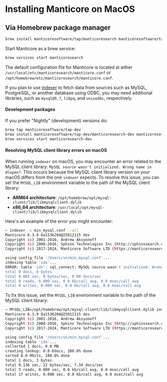 # Installing Manticore on MacOS

## Via Homebrew package manager

```bash
brew install manticoresoftware/tap/manticoresearch manticoresoftware/tap/manticore-extra
```

Start Manticore as a brew service:

```bash
brew services start manticoresearch
```

The default configuration file for Manticore is located at either `/usr/local/etc/manticoresearch/manticore.conf` or `/opt/homebrew/etc/manticoresearch/manticore.conf`.

If you plan to use [indexer](../Creating_a_table/Local_tables/Plain_table.md) to fetch data from sources such as MySQL, PostgreSQL, or another database using ODBC, you may need additional libraries, such as `mysql@5.7`, `libpq`, and `unixodbc`, respectively.

#### Development packages
If you prefer "Nightly" (development) versions do:
```bash
brew tap manticoresoftware/tap-dev
brew install manticoresoftware/tap-dev/manticoresearch-dev manticoresoftware/tap-dev/manticore-extra-dev manticoresoftware/tap-dev/manticore-language-packs
brew services start manticoresearch-dev
```

<!-- example macos_dlopen -->
#### Resolving MySQL client library errors on macOS

When running `indexer` on macOS, you may encounter an error related to the MySQL client library: `MySQL source wasn't initialized. Wrong name in dlopen?`. This occurs because the MySQL client library version on your macOS differs from the one `indexer` expects. To resolve this issue, you can set the `MYSQL_LIB` environment variable to the path of the MySQL client library:

- **ARM64 architecture**: `/opt/homebrew/opt/mysql-client/lib/libmysqlclient.dylib`
- **x86_64 architecture**: `/usr/local/opt/mysql-client/lib/libmysqlclient.dylib`

<!-- intro -->
Here's an example of the error you might encounter:
<!-- request Error -->
```bash
~ indexer -c min_mysql.conf --all
Manticore 6.3.9 8a1536204@25012115 dev
Copyright (c) 2001-2016, Andrew Aksyonoff
Copyright (c) 2008-2016, Sphinx Technologies Inc (http://sphinxsearch.com)
Copyright (c) 2017-2024, Manticore Software LTD (https://manticoresearch.com)

using config file '/Users/sn/min_mysql.conf'...
indexing table 'idx'...
ERROR: table 'idx': sql_connect: MySQL source wasn't initialized. Wrong name in dlopen? (DSN=mysql://root:***@127.0.0.1:3306/test).
total 0 docs, 0 bytes
total 0.001 sec, 0 bytes/sec, 0.00 docs/sec
total 0 reads, 0.000 sec, 0.0 kb/call avg, 0.0 msec/call avg
total 0 writes, 0.000 sec, 0.0 kb/call avg, 0.0 msec/call avg
```

<!-- intro -->
To fix this issue, set the `MYSQL_LIB` environment variable to the path of the MySQL client library:
<!-- request Solution -->
```bash
~ MYSQL_LIB=/opt/homebrew/opt/mysql-client/lib/libmysqlclient.dylib indexer -c min_mysql.conf --all
Manticore 6.3.9 8a1536204@25012115 dev
Copyright (c) 2001-2016, Andrew Aksyonoff
Copyright (c) 2008-2016, Sphinx Technologies Inc (http://sphinxsearch.com)
Copyright (c) 2017-2024, Manticore Software LTD (https://manticoresearch.com)

using config file '/Users/sn/min_mysql.conf'...
indexing table 'idx'...
collected 1 docs, 0.0 MB
creating lookup: 0.0 Kdocs, 100.0% done
sorted 0.0 Mhits, 100.0% done
total 1 docs, 3 bytes
total 0.136 sec, 22 bytes/sec, 7.34 docs/sec
total 3 reads, 0.000 sec, 0.0 kb/call avg, 0.0 msec/call avg
total 17 writes, 0.000 sec, 0.0 kb/call avg, 0.0 msec/call avg
```

<!-- end -->

<!--
## From tarball with binaries

Download it [from the website](https://manticoresearch.com/install/) and unpack to a folder:

```bash
mkdir manticore

cd manticore

wget https://repo.manticoresearch.com/repository/manticoresearch_macos/release/manticore-5.0.2-220530-348514c86-main.tar.gz

tar -xf manticore-5.0.2-220530-348514c86-main.tar.gz

wget https://repo.manticoresearch.com/repository/manticoresearch_macos/release/manticore-columnar-lib-1.15.4-220522-2fef34e-osx10.14.4-x86_64.tar.gz

tar -xf manticore-columnar-lib-1.15.4-220522-2fef34e-osx10.14.4-x86_64.tar.gz

# Start Manticore
FULL_SHARE_DIR=./share/manticore ./bin/searchd -c ./etc/manticoresearch/manticore.conf

# Run indexer
FULL_SHARE_DIR=./share/manticore ./bin/indexer -c ./etc/manticoresearch/manticore.conf
```

Manticore configuration file is `./etc/manticoresearch/manticore.conf` after you unpack the archive.

-->

<!-- proofread -->
